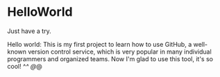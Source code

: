 # HelloWorld
Just have a try.

Hello world:
This is my first project to learn how to use GitHub, a well-known version control service, which is very popular in many individual
programmers and organized teams.
Now I'm glad to use this tool, it's so cool!
^_^
@_@
